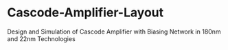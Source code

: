 # Cascode-Amplifier-Layout
Design and Simulation of Cascode Amplifier with Biasing Network in 180nm and 22nm Technologies
